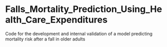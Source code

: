 # Falls_Mortality_Prediction_Using_Health_Care_Expenditures
 Code for the development and internal validation of a model predicting mortality risk after a fall in older adults

